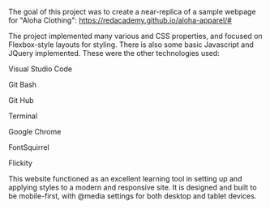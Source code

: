 The goal of this project was to create a near-replica of a sample webpage for "Aloha Clothing": https://redacademy.github.io/aloha-apparel/#

The project implemented many various and CSS properties, and focused on Flexbox-style layouts for styling. There is also some basic Javascript and JQuery implemented. These were the other technologies used:

Visual Studio Code

Git Bash

Git Hub

Terminal 

Google Chrome

FontSquirrel

Flickity

This website functioned as an excellent learning tool in setting up and applying styles
to a modern and responsive site. It is designed and built to be mobile-first, with @media settings
for both desktop and tablet devices. 
